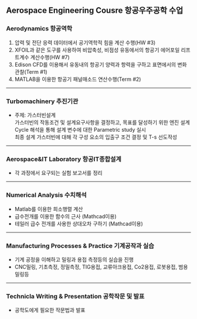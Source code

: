 Aerospace Engineering Cousre
항공우주공학 수업
---
### Aerodynamics 항공역학  
1.  압력 및 전단 응력 데이터에서 공기역학적 힘을 계산 수행(HW #3)    
2.  XFOIL과 같은 도구를 사용하여 비압축성, 비점성 유동에서의 항공기 에어포일 리프트계수 계산수행(HW #7)  
3.  Edison CFD를 이용해서 유동내의 항공기 양력과 항력을 구하고 표면에서의 변화 관찰(Term #1)  
4.  MATLAB을 이용한 항공기 패널매소드 연산수행(Term #2)  
---
### Turbomachinery 추진기관  
* 주제: 가스터빈설계  
가스터빈의 작동조건 및 설계요구사항을 결정하고, 목표를 달성하기 위한 엔진 설계  
Cycle 해석을 통해 설계 변수에 대한 Parametric study 실시  
최종 설계 가스터빈에 대해 각 구성 요소의 입출구 조건 결정 및 T-s 선도작성  
---
### Aerospace&IT Laboratory 항공IT종합설계  
* 각 과정에서 요구되는 실험 보고서를 정리
---
### Numerical Analysis 수치해석
* Matlab를 이용한 희소행렬 계산
* 급수전개를 이용한 함수의 근사 (Mathcad이용)
* 테일러 급수 전개를 사용한 상대오차 구하기 (Mathcad이용)
---
### Manufacturing Processes & Practice 기계공작과 실습
* 기계 공정을 이해하고 밀링과 용접 측정등의 실습을 진행
* CNC밀링, 기초측정, 정밀측정, TIG용접, 교류아크용접, Co2용접, 로봇용접, 범용 밀링등
---
### Technicla Writing & Presentation 공학작문 및 발표
* 공학도에게 필요한 작문법과 발표
